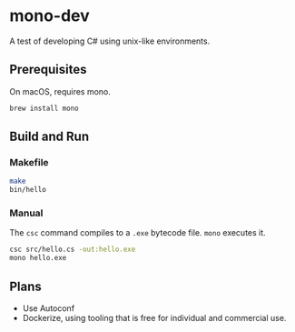 # mono-dev

A test of developing C# using unix-like environments.

## Prerequisites
On macOS, requires mono.

```bash
brew install mono
```

## Build and Run
### Makefile
```bash
make
bin/hello
```

### Manual
The `csc` command compiles to a `.exe` bytecode file. `mono` executes it.

```bash
csc src/hello.cs -out:hello.exe
mono hello.exe
```

## Plans
* Use Autoconf
* Dockerize, using tooling that is free for individual and commercial use.
